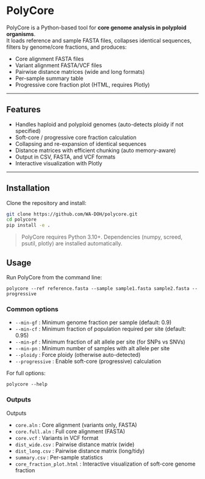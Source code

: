 # PolyCore

PolyCore is a Python-based tool for **core genome analysis in polyploid organisms**.  
It loads reference and sample FASTA files, collapses identical sequences, filters by genome/core fractions, and produces:

- Core alignment FASTA files
- Variant alignment FASTA/VCF files
- Pairwise distance matrices (wide and long formats)
- Per-sample summary table
- Progressive core fraction plot (HTML, requires Plotly)

---

## Features

- Handles haploid and polyploid genomes (auto-detects ploidy if not specified)
- Soft-core / progressive core fraction calculation
- Collapsing and re-expansion of identical sequences
- Distance matrices with efficient chunking (auto memory-aware)
- Output in CSV, FASTA, and VCF formats
- Interactive visualization with Plotly

---

## Installation

Clone the repository and install:

```bash
git clone https://github.com/WA-DOH/polycore.git
cd polycore
pip install -e .
```
> PolyCore requires Python 3.10+.
Dependencies (numpy, screed, psutil, plotly) are installed automatically.

## Usage
Run PolyCore from the command line:
```
polycore --ref reference.fasta --sample sample1.fasta sample2.fasta --progressive
```
### Common options
- `--min-gf` : Minimum genome fraction per sample (default: 0.9)
- `--min-cf` : Minimum fraction of population required per site (default: 0.95)
- `--min-pf` : Minimum fraction of alt allele per site (for SNPs vs SNVs)
- `--min-pn` : Minimum number of samples with alt allele per site
- `--ploidy` : Force ploidy (otherwise auto-detected)
- `--progressive` : Enable soft-core (progressive) calculation

For full options:
```
polycore --help
```

### Outputs
Outputs

- `core.aln` : Core alignment (variants only, FASTA)
- `core.full.aln` : Full core alignment (FASTA)
- `core.vcf` : Variants in VCF format
- `dist_wide.csv` : Pairwise distance matrix (wide)
- `dist_long.csv` : Pairwise distance matrix (long/tidy)
- `summary.csv` : Per-sample statistics
- `core_fraction_plot.html` : Interactive visualization of soft-core genome fraction
